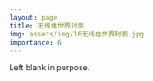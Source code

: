 ```yaml
---
layout: page
title: 无线电世界封面
img: assets/img/16无线电世界封面.jpg
importance: 6
---
```


Left blank in purpose.

